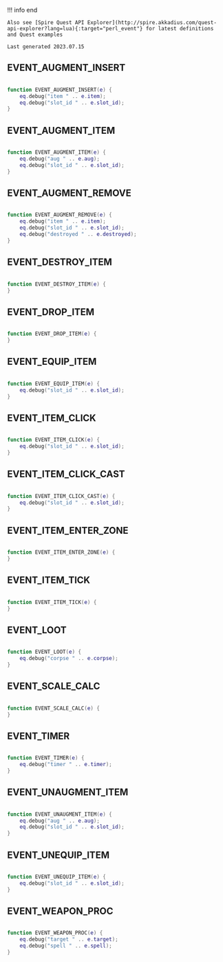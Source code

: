 !!! info end

    Also see [Spire Quest API Explorer](http://spire.akkadius.com/quest-api-explorer?lang=lua){:target="perl_event"} for latest definitions and Quest examples

    Last generated 2023.07.15

## EVENT_AUGMENT_INSERT

``` lua

function EVENT_AUGMENT_INSERT(e) {
	eq.debug("item " .. e.item);
	eq.debug("slot_id " .. e.slot_id);
}
```
## EVENT_AUGMENT_ITEM

``` lua

function EVENT_AUGMENT_ITEM(e) {
	eq.debug("aug " .. e.aug);
	eq.debug("slot_id " .. e.slot_id);
}
```
## EVENT_AUGMENT_REMOVE

``` lua

function EVENT_AUGMENT_REMOVE(e) {
	eq.debug("item " .. e.item);
	eq.debug("slot_id " .. e.slot_id);
	eq.debug("destroyed " .. e.destroyed);
}
```
## EVENT_DESTROY_ITEM

``` lua

function EVENT_DESTROY_ITEM(e) {
}
```
## EVENT_DROP_ITEM

``` lua

function EVENT_DROP_ITEM(e) {
}
```
## EVENT_EQUIP_ITEM

``` lua

function EVENT_EQUIP_ITEM(e) {
	eq.debug("slot_id " .. e.slot_id);
}
```
## EVENT_ITEM_CLICK

``` lua

function EVENT_ITEM_CLICK(e) {
	eq.debug("slot_id " .. e.slot_id);
}
```
## EVENT_ITEM_CLICK_CAST

``` lua

function EVENT_ITEM_CLICK_CAST(e) {
	eq.debug("slot_id " .. e.slot_id);
}
```
## EVENT_ITEM_ENTER_ZONE

``` lua

function EVENT_ITEM_ENTER_ZONE(e) {
}
```
## EVENT_ITEM_TICK

``` lua

function EVENT_ITEM_TICK(e) {
}
```
## EVENT_LOOT

``` lua

function EVENT_LOOT(e) {
	eq.debug("corpse " .. e.corpse);
}
```
## EVENT_SCALE_CALC

``` lua

function EVENT_SCALE_CALC(e) {
}
```
## EVENT_TIMER

``` lua

function EVENT_TIMER(e) {
	eq.debug("timer " .. e.timer);
}
```
## EVENT_UNAUGMENT_ITEM

``` lua

function EVENT_UNAUGMENT_ITEM(e) {
	eq.debug("aug " .. e.aug);
	eq.debug("slot_id " .. e.slot_id);
}
```
## EVENT_UNEQUIP_ITEM

``` lua

function EVENT_UNEQUIP_ITEM(e) {
	eq.debug("slot_id " .. e.slot_id);
}
```
## EVENT_WEAPON_PROC

``` lua

function EVENT_WEAPON_PROC(e) {
	eq.debug("target " .. e.target);
	eq.debug("spell " .. e.spell);
}
```
